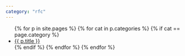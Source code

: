 ```yaml
---
category: "rfc"
---
```

<ul>
  {% for p in site.pages %}
    {% for cat in p.categories %}
      {% if cat == page.category %}
        <li><a href="{{ p.url }}">{{ p.title }}</a></li>
      {% endif %}
    {% endfor %}
  {% endfor %}
</ul>

